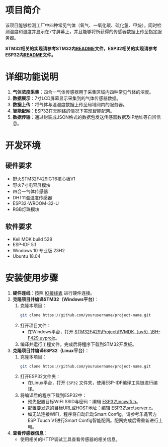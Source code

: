 # 项目简介

该项目能够检测工厂中四种常见气体（氧气、一氧化碳、硫化氢、甲烷），同时检测温度和湿度并显示在7寸屏幕上，并且能够将所获得的传感器数据上传至指定服务器。

**STM32相关的实现请参考STM32内[README](STM32F429\README.md)文件，ESP32相关的实现请参考ESP32内[README](ESP32\README.md)文件。**

# 详细功能说明

1. **气体浓度采集**：四合一气体传感器用于采集区域内四种常见气体的浓度。
2. **数据展示**：7寸LCD屏幕显示采集到的气体传感器数据。
3. **数据上传**：将气体与温湿度数据上传至局域网内的服务器。
4. **智能配网**：ESP32在无网络的情况下实现智能配网。
5. **数据传输**：通过封装成JSON格式的数据包发送传感器数据及IP地址等自辨信息。

# 开发环境

## 硬件要求

- 野火STM32F429IGT6核心板V1
- 野火7寸电容屏模块
- 四合一气体传感器
- DHT11温湿度传感器
- ESP32-WROOM-32-U
- RGB灯珠模块

## 软件要求

- Keil MDK build 528
- ESP-IDF 5.1
- Windows 10 专业版 23H2
- Ubuntu 18.04

# 安装使用步骤

1. **硬件连线**：按照 [IO接线表](STM32F429\Docs\IO接线表.xlsx) 进行硬件连接。
2. **克隆项目并编译STM32（Windows平台）**：
   1. 克隆本项目：
      ```sh
      git clone https://github.com/yourusername/project-name.git
      ```
   2. 打开项目文件：
      - 在Windows平台，打开 [STM32F429\Project\RVMDK（uv5）\BH-F429.uvprojx](STM32F429\Project\RVMDK（uv5）\BH-F429.uvprojx)。
   3. 编译并运行工程文件，完成后将程序下载到STM32开发板。
3. **克隆项目并编译ESP32（Linux平台）**：
   1. 克隆本项目：
      ```sh
      git clone https://github.com/yourusername/project-name.git
      ```
   2. 打开ESP32文件夹：
      - 在Linux平台，打开 `ESP32` 文件夹，使用ESP-IDF编译工具链进行编译。
   3. 将编译后的程序下载到ESP32中：
      - 预先配置目标WIFI SSID与密码：编辑 [ESP32\inc\wifi.h](ESP32\inc\wifi.h)。
      - 配置要发送的目标URL或HOST地址：编辑 [ESP32\src\server.c](ESP32\src\server.c)。
      - 如无法连接WIFI，程序将自动启动Smart Config，请参考乐鑫官方ESP Touch V1进行Smart Config智能配网。配网完成后需重新进行上电。
4. **查看传感器信息**：
   - 使用相关的HTTP调试工具查看传感器的相关信息。
